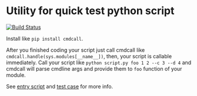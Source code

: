 # Utility for quick test python script

[![Build Status](https://travis-ci.org/xudifsd/cmdcall.svg?branch=master)](https://travis-ci.org/xudifsd/cmdcall)

Install like `pip install cmdcall`.

After you finished coding your script just call cmdcall like `cmdcall.handle(sys.modules[__name__])`,
then, your script is callable immediately. Call your script like `python script.py foo 1 2 --c 3 --d 4`
and cmdcall will parse cmdline args and provide them to `foo` function of your module.

See [entry script](test/entry.py) and [test case](test/test_cmdcall.py) for more info.
